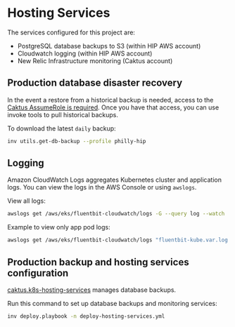 # Hosting Services

The services configured for this project are:
* PostgreSQL database backups to S3 (within HIP AWS account)
* Cloudwatch logging (within HIP AWS account)
* New Relic Infrastructure monitoring (Caktus account)


## Production database disaster recovery

In the event a restore from a historical backup is needed, access to the [Caktus
AssumeRole is
required](https://github.com/caktus/caktus-hosting-services/blob/main/docs/aws-assumerole.md#aws-accounts).
Once you have that access, you can use invoke tools to pull historical backups.

To download the latest `daily` backup:

```sh
inv utils.get-db-backup --profile philly-hip
```

## Logging

Amazon CloudWatch Logs aggregates Kubernetes cluster and application logs. You
can view the logs in the AWS Console or using `awslogs`.

View all logs:

```sh
awslogs get /aws/eks/fluentbit-cloudwatch/logs -G --query log --watch
```

Example to view only app pod logs:

```sh
awslogs get /aws/eks/fluentbit-cloudwatch/logs "fluentbit-kube.var.log.containers.app*" -GS --query log --watch
```


## Production backup and hosting services configuration

[caktus.k8s-hosting-services](https://github.com/caktus/ansible-role-k8s-hosting-services)
manages database backups.

Run this command to set up database backups and monitoring services:

```sh
inv deploy.playbook -n deploy-hosting-services.yml
```
